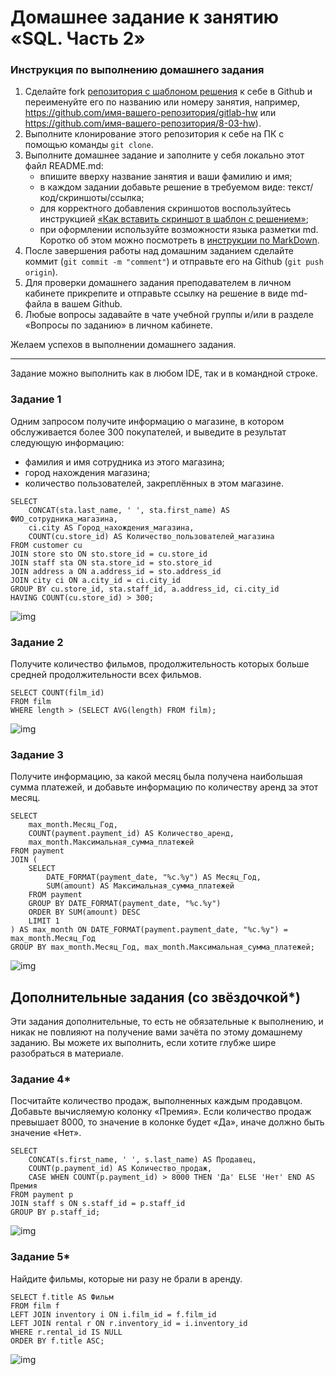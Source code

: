 # Домашнее задание к занятию «SQL. Часть 2»

### Инструкция по выполнению домашнего задания

1. Сделайте fork [репозитория c шаблоном решения](https://github.com/netology-code/sys-pattern-homework) к себе в Github и переименуйте его по названию или номеру занятия, например, https://github.com/имя-вашего-репозитория/gitlab-hw или https://github.com/имя-вашего-репозитория/8-03-hw).
2. Выполните клонирование этого репозитория к себе на ПК с помощью команды `git clone`.
3. Выполните домашнее задание и заполните у себя локально этот файл README.md:
   - впишите вверху название занятия и ваши фамилию и имя;
   - в каждом задании добавьте решение в требуемом виде: текст/код/скриншоты/ссылка;
   - для корректного добавления скриншотов воспользуйтесь инструкцией [«Как вставить скриншот в шаблон с решением»](https://github.com/netology-code/sys-pattern-homework/blob/main/screen-instruction.md);
   - при оформлении используйте возможности языка разметки md. Коротко об этом можно посмотреть в [инструкции по MarkDown](https://github.com/netology-code/sys-pattern-homework/blob/main/md-instruction.md).
4. После завершения работы над домашним заданием сделайте коммит (`git commit -m "comment"`) и отправьте его на Github (`git push origin`).
5. Для проверки домашнего задания преподавателем в личном кабинете прикрепите и отправьте ссылку на решение в виде md-файла в вашем Github.
6. Любые вопросы задавайте в чате учебной группы и/или в разделе «Вопросы по заданию» в личном кабинете.

Желаем успехов в выполнении домашнего задания.

---

Задание можно выполнить как в любом IDE, так и в командной строке.

### Задание 1

Одним запросом получите информацию о магазине, в котором обслуживается более 300 покупателей, и выведите в результат следующую информацию: 
- фамилия и имя сотрудника из этого магазина;
- город нахождения магазина;
- количество пользователей, закреплённых в этом магазине.

```
SELECT
    CONCAT(sta.last_name, ' ', sta.first_name) AS ФИО_сотрудника_магазина,
    ci.city AS Город_нахождения_магазина,
    COUNT(cu.store_id) AS Количество_пользователей_магазина
FROM customer cu
JOIN store sto ON sto.store_id = cu.store_id
JOIN staff sta ON sta.store_id = sto.store_id
JOIN address a ON a.address_id = sto.address_id
JOIN city ci ON a.city_id = ci.city_id
GROUP BY cu.store_id, sta.staff_id, a.address_id, ci.city_id
HAVING COUNT(cu.store_id) > 300;
```

![img](img/1.PNG)

### Задание 2

Получите количество фильмов, продолжительность которых больше средней продолжительности всех фильмов.

```
SELECT COUNT(film_id)
FROM film
WHERE length > (SELECT AVG(length) FROM film);
```

![img](img/2.PNG)

### Задание 3

Получите информацию, за какой месяц была получена наибольшая сумма платежей, и добавьте информацию по количеству аренд за этот месяц.

```
SELECT
	max_month.Месяц_Год,
    COUNT(payment.payment_id) AS Количество_аренд,
    max_month.Максимальная_сумма_платежей
FROM payment
JOIN (
    SELECT
        DATE_FORMAT(payment_date, "%c.%y") AS Месяц_Год,
        SUM(amount) AS Максимальная_сумма_платежей
    FROM payment
    GROUP BY DATE_FORMAT(payment_date, "%c.%y")
    ORDER BY SUM(amount) DESC
    LIMIT 1
) AS max_month ON DATE_FORMAT(payment.payment_date, "%c.%y") = max_month.Месяц_Год
GROUP BY max_month.Месяц_Год, max_month.Максимальная_сумма_платежей;
```

![img](img/3.PNG)

## Дополнительные задания (со звёздочкой*)
Эти задания дополнительные, то есть не обязательные к выполнению, и никак не повлияют на получение вами зачёта по этому домашнему заданию. Вы можете их выполнить, если хотите глубже шире разобраться в материале.

### Задание 4*

Посчитайте количество продаж, выполненных каждым продавцом. Добавьте вычисляемую колонку «Премия». Если количество продаж превышает 8000, то значение в колонке будет «Да», иначе должно быть значение «Нет».

```
SELECT
    CONCAT(s.first_name, ' ', s.last_name) AS Продавец,
    COUNT(p.payment_id) AS Количество_продаж,
    CASE WHEN COUNT(p.payment_id) > 8000 THEN 'Да' ELSE 'Нет' END AS Премия
FROM payment p
JOIN staff s ON s.staff_id = p.staff_id
GROUP BY p.staff_id;
```

![img](img/4.PNG)

### Задание 5*

Найдите фильмы, которые ни разу не брали в аренду.

```
SELECT f.title AS Фильм
FROM film f
LEFT JOIN inventory i ON i.film_id = f.film_id
LEFT JOIN rental r ON r.inventory_id = i.inventory_id
WHERE r.rental_id IS NULL
ORDER BY f.title ASC;
```

![img](img/5.PNG)
